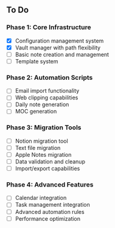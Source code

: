 ## To Do

### Phase 1: Core Infrastructure 
- [x] Configuration management system
- [x] Vault manager with path flexibility
- [ ] Basic note creation and management
- [ ] Template system

### Phase 2: Automation Scripts 
- [ ] Email import functionality
- [ ] Web clipping capabilities
- [ ] Daily note generation
- [ ] MOC generation

### Phase 3: Migration Tools 
- [ ] Notion migration tool
- [ ] Text file migration
- [ ] Apple Notes migration
- [ ] Data validation and cleanup
- [ ] Import/export capabilities

### Phase 4: Advanced Features 
- [ ] Calendar integration
- [ ] Task management integration
- [ ] Advanced automation rules
- [ ] Performance optimization